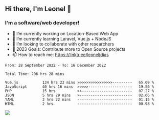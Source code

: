 ## Hi there, I'm Leonel 👋

### I'm a software/web developer!
- 🔭 I’m currently working on Location-Based Web App
- 🌱 I’m currently learning Laravel, Vue.js + NodeJS
- 👯 I’m looking to collaborate with other researchers
- 🥅 2023 Goals: Contribute more to Open Source projects
- 📫 How to reach me: https://linktr.ee/leoneljdias

<!--START_SECTION:waka-->

```text
From: 28 September 2022 - To: 16 December 2022

Total Time: 206 hrs 28 mins

Vue.js           134 hrs 23 mins >>>>>>>>>>>>>>>>---------   65.09 %
JavaScript       40 hrs 16 mins  >>>>>--------------------   19.50 %
PHP              15 hrs          >>-----------------------   07.27 %
JSON             5 hrs 29 mins   >------------------------   02.66 %
YAML             2 hrs 22 mins   -------------------------   01.15 %
HTML             2 hrs           -------------------------   00.98 %
```

<!--END_SECTION:waka-->

![](https://komarev.com/ghpvc/?username=leoneljdias&color=blue&style=flat-square)
